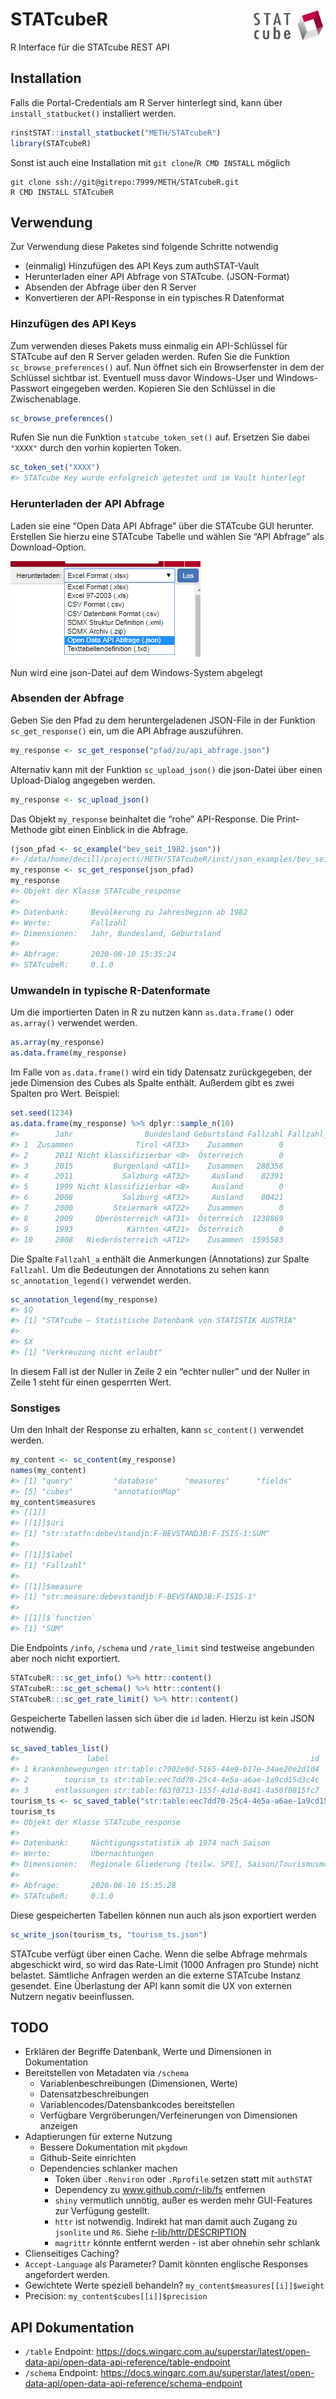 
# STATcubeR <img src="man/figures/STATcube_logo.png" align="right" alt="" width="120" />

R Interface für die STATcube REST API

## Installation

Falls die Portal-Credentials am R Server hinterlegt sind, kann über
`install_statbucket()` installiert werden.

``` r
rinstSTAT::install_statbucket("METH/STATcubeR")
library(STATcubeR)
```

Sonst ist auch eine Installation mit `git clone`/`R CMD INSTALL` möglich

    git clone ssh://git@gitrepo:7999/METH/STATcubeR.git
    R CMD INSTALL STATcubeR

## Verwendung

Zur Verwendung diese Paketes sind folgende Schritte notwendig

  - (einmalig) Hinzufügen des API Keys zum authSTAT-Vault
  - Herunterladen einer API Abfrage von STATcube. (JSON-Format)
  - Absenden der Abfrage über den R Server
  - Konvertieren der API-Response in ein typisches R Datenformat

### Hinzufügen des API Keys

Zum verwenden dieses Pakets muss einmalig ein API-Schlüssel für STATcube
auf den R Server geladen werden. Rufen Sie die Funktion
`sc_browse_preferences()` auf. Nun öffnet sich ein Browserfenster in dem
der Schlüssel sichtbar ist. Eventuell muss davor Windows-User und
Windows-Passwort eingegeben werden. Kopieren Sie den Schlüssel in die
Zwischenablage.

``` r
sc_browse_preferences()
```

Rufen Sie nun die Funktion `statcube_token_set()` auf. Ersetzen Sie
dabei `"XXXX"` durch den vorhin kopierten Token.

``` r
sc_token_set("XXXX")
#> STATcube Key wurde erfolgreich getestet und im Vault hinterlegt
```

### Herunterladen der API Abfrage

Laden sie eine “Open Data API Abfrage” über die STATcube GUI herunter.
Erstellen Sie hierzu eine STATcube Tabelle und wählen Sie “API Abfrage”
als Download-Option.

![](man/figures/download_json.png)

Nun wird eine json-Datei auf dem Windows-System abgelegt

### Absenden der Abfrage

Geben Sie den Pfad zu dem heruntergeladenen JSON-File in der Funktion
`sc_get_response()` ein, um die API Abfrage auszuführen.

``` r
my_response <- sc_get_response("pfad/zu/api_abfrage.json")
```

Alternativ kann mit der Funktion `sc_upload_json()` die json-Datei über
einen Upload-Dialog angegeben werden.

``` r
my_response <- sc_upload_json()
```

Das Objekt `my_response` beinhaltet die “rohe” API-Response. Die
Print-Methode gibt einen Einblick in die Abfrage.

``` r
(json_pfad <- sc_example("bev_seit_1982.json"))
#> /data/home/decill/projects/METH/STATcubeR/inst/json_examples/bev_seit_1982.json
my_response <- sc_get_response(json_pfad)
my_response
#> Objekt der Klasse STATcube_response
#> 
#> Datenbank:     Bevölkerung zu Jahresbeginn ab 1982 
#> Werte:         Fallzahl 
#> Dimensionen:   Jahr, Bundesland, Geburtsland 
#> 
#> Abfrage:       2020-08-10 15:35:24 
#> STATcubeR:     0.1.0
```

### Umwandeln in typische R-Datenformate

Um die importierten Daten in R zu nutzen kann `as.data.frame()` oder
`as.array()` verwendet werden.

``` r
as.array(my_response)
as.data.frame(my_response)
```

Im Falle von `as.data.frame()` wird ein tidy Datensatz zurückgegeben,
der jede Dimension des Cubes als Spalte enthält. Außerdem gibt es zwei
Spalten pro Wert. Beispiel:

``` r
set.seed(1234)
as.data.frame(my_response) %>% dplyr::sample_n(10)
#>        Jahr                Bundesland Geburtsland Fallzahl Fallzahl_a
#> 1  Zusammen              Tirol <AT33>    Zusammen        0          X
#> 2      2011 Nicht klassifizierbar <0>  Österreich        0           
#> 3      2015         Burgenland <AT11>    Zusammen   288356           
#> 4      2011           Salzburg <AT32>     Ausland    82391           
#> 5      1999 Nicht klassifizierbar <0>     Ausland        0          X
#> 6      2008           Salzburg <AT32>     Ausland    80421           
#> 7      2000         Steiermark <AT22>    Zusammen        0          X
#> 8      2009     Oberösterreich <AT31>  Österreich  1238869           
#> 9      1993            Kärnten <AT21>  Österreich        0          X
#> 10     2008   Niederösterreich <AT12>    Zusammen  1595503
```

Die Spalte `Fallzahl_a` enthält die Anmerkungen (Annotations) zur Spalte
`Fallzahl`. Um die Bedeutungen der Annotations zu sehen kann
`sc_annotation_legend()` verwendet werden.

``` r
sc_annotation_legend(my_response)
#> $Q
#> [1] "STATcube – Statistische Datenbank von STATISTIK AUSTRIA"
#> 
#> $X
#> [1] "Verkreuzung nicht erlaubt"
```

In diesem Fall ist der Nuller in Zeile 2 ein “echter nuller” und der
Nuller in Zeile 1 steht für einen gesperrten Wert.

### Sonstiges

Um den Inhalt der Response zu erhalten, kann `sc_content()` verwendet
werden.

``` r
my_content <- sc_content(my_response)
names(my_content)
#> [1] "query"         "database"      "measures"      "fields"       
#> [5] "cubes"         "annotationMap"
my_content$measures
#> [[1]]
#> [[1]]$uri
#> [1] "str:statfn:debevstandjb:F-BEVSTANDJB:F-ISIS-1:SUM"
#> 
#> [[1]]$label
#> [1] "Fallzahl"
#> 
#> [[1]]$measure
#> [1] "str:measure:debevstandjb:F-BEVSTANDJB:F-ISIS-1"
#> 
#> [[1]]$`function`
#> [1] "SUM"
```

Die Endpoints `/info`, `/schema` und `/rate_limit` sind testweise
angebunden aber noch nicht exportiert.

``` r
STATcubeR:::sc_get_info() %>% httr::content()
STATcubeR:::sc_get_schema() %>% httr::content()
STATcubeR:::sc_get_rate_limit() %>% httr::content()
```

Gespeicherte Tabellen lassen sich über die `id` laden. Hierzu ist kein
JSON notwendig.

``` r
sc_saved_tables_list()
#>               label                                             id
#> 1 krankenbewegungen str:table:c7902e8d-5165-44e9-b17e-34ae20e2d1d4
#> 2        tourism_ts str:table:eec7dd70-25c4-4e5a-a6ae-1a9cd15d3c4c
#> 3      entlassungen str:table:f63f0713-155f-4d1d-8d41-4a50f0815fc7
tourism_ts <- sc_saved_table("str:table:eec7dd70-25c4-4e5a-a6ae-1a9cd15d3c4c")
tourism_ts
#> Objekt der Klasse STATcube_response
#> 
#> Datenbank:     Nächtigungsstatistik ab 1974 nach Saison 
#> Werte:         Übernachtungen 
#> Dimensionen:   Regionale Gliederung [teilw. SPE], Saison/Tourismusmonat, Herkunftsland 
#> 
#> Abfrage:       2020-08-10 15:35:28 
#> STATcubeR:     0.1.0
```

Diese gespeicherten Tabellen können nun auch als json exportiert werden

``` r
sc_write_json(tourism_ts, "tourism_ts.json")
```

STATcube verfügt über einen Cache. Wenn die selbe Abfrage mehrmals
abgeschickt wird, so wird das Rate-Limit (1000 Anfragen pro Stunde)
nicht belastet. Sämtliche Anfragen werden an die externe STATcube
Instanz gesendet. Eine Überlastung der API kann somit die UX von
externen Nutzern negativ beeinflussen.

## TODO

  - Erklären der Begriffe Datenbank, Werte und Dimensionen in
    Dokumentation
  - Bereitstellen von Metadaten via `/schema`
      - Variablenbeschreibungen (Dimensionen, Werte)
      - Datensatzbeschreibungen
      - Variablencodes/Datensbankcodes bereitstellen
      - Verfügbare Vergröberungen/Verfeinerungen von Dimensionen
        anzeigen
  - Adaptierungen für externe Nutzung
      - Bessere Dokumentation mit `pkgdown`
      - Github-Seite einrichten
      - Dependencies schlanker machen
          - Token über `.Renviron` oder `.Rprofile` setzen statt mit
            `authSTAT`
          - Dependency zu www.github.com/r-lib/fs entfernen
          - `shiny` vermutlich unnötig, außer es werden mehr
            GUI-Features zur Verfügung gestellt.
          - `httr` ist notwendig. Indirekt hat man damit auch Zugang zu
            `jsonlite` und `R6`. Siehe
            [r-lib/httr/DESCRIPTION](https://github.com/r-lib/httr/blob/cb4e20c9e0b38c0c020a8756db8db7a882288eaf/DESCRIPTION#L22)
          - `magrittr` könnte entfernt werden - ist aber ohnehin sehr
            schlank
  - Clienseitiges Caching?
  - `Accept-Language` als Parameter? Damit könnten englische Responses
    angefordert werden.
  - Gewichtete Werte speziell behandeln?
    `my_content$measures[[i]]$weight`
  - Precision: `my_content$cubes[[i]]$precision`

## API Dokumentation

  - `/table` Endpoint:
    <https://docs.wingarc.com.au/superstar/latest/open-data-api/open-data-api-reference/table-endpoint>
  - `/schema` Endpoint:
    <https://docs.wingarc.com.au/superstar/latest/open-data-api/open-data-api-reference/schema-endpoint>

